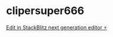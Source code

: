 # clipersuper666

[Edit in StackBlitz next generation editor ⚡️](https://stackblitz.com/~/github.com/missolin/clipersuper666)